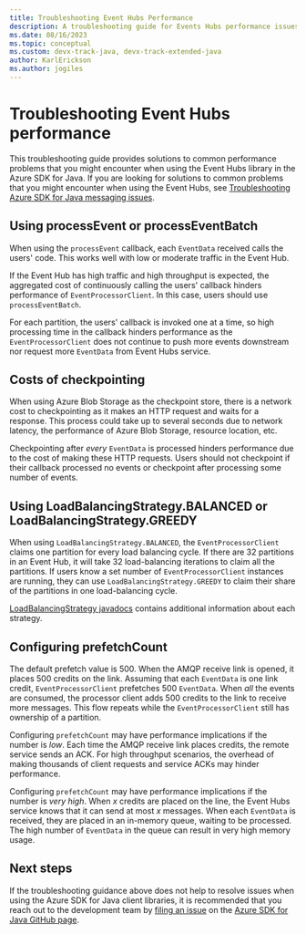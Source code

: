 ```yaml
---
title: Troubleshooting Event Hubs Performance
description: A troubleshooting guide for Events Hubs performance issues when using the Azure SDK for Java
ms.date: 08/16/2023
ms.topic: conceptual
ms.custom: devx-track-java, devx-track-extended-java
author: KarlErickson
ms.author: jogiles
---
```


# Troubleshooting Event Hubs performance

This troubleshooting guide provides solutions to common performance problems that you might encounter when using the Event Hubs library in the Azure SDK for Java. If you are looking for solutions to common problems that you might encounter when using the Event Hubs, see [Troubleshooting Azure SDK for Java messaging issues](troubleshooting-messaging-event-hubs-overview.md).

## Using processEvent or processEventBatch

When using the `processEvent` callback, each `EventData` received calls the users' code. This works well with low or moderate traffic in the Event Hub.

If the Event Hub has high traffic and high throughput is expected, the aggregated cost of continuously calling the users' callback hinders performance of `EventProcessorClient`. In this case, users should use `processEventBatch`.

For each partition, the users' callback is invoked one at a time, so high processing time in the callback hinders performance as the `EventProcessorClient` does not continue to push more events downstream nor request more `EventData` from Event Hubs service.

## Costs of checkpointing

When using Azure Blob Storage as the checkpoint store, there is a network cost to checkpointing as it makes an HTTP request and waits for a response. This process could take up to several seconds due to network latency, the performance of Azure Blob Storage, resource location, etc.

Checkpointing after _every_ `EventData` is processed hinders performance due to the cost of making these HTTP requests. Users should not checkpoint if their callback processed no events or checkpoint after processing some number of events.

## Using LoadBalancingStrategy.BALANCED or LoadBalancingStrategy.GREEDY

When using `LoadBalancingStrategy.BALANCED`, the `EventProcessorClient` claims one partition for every load balancing cycle. If there are 32 partitions in an Event Hub, it will take 32 load-balancing iterations to claim all the partitions. If users know a set number of `EventProcessorClient` instances are running, they can use `LoadBalancingStrategy.GREEDY` to claim their share of the partitions in one load-balancing cycle.

[LoadBalancingStrategy javadocs][LoadBalancingStrategy] contains additional information about each strategy.

## Configuring prefetchCount

The default prefetch value is 500. When the AMQP receive link is opened, it places 500 credits on the link. Assuming that each `EventData` is one link credit, `EventProcessorClient` prefetches 500 `EventData`. When _all_ the events are consumed, the processor client adds 500 credits to the link to receive more messages. This flow repeats while the `EventProcessorClient` still has ownership of a partition.

Configuring `prefetchCount` may have performance implications if the number is _low_. Each time the AMQP receive link places credits, the remote service sends an ACK. For high throughput scenarios, the overhead of making thousands of client requests and service ACKs may hinder performance.

Configuring `prefetchCount` may have performance implications if the number is _very high_. When _x_ credits are placed on the line, the Event Hubs service knows that it can send at most _x_ messages. When each `EventData` is received, they are placed in an in-memory queue, waiting to be processed. The high number of `EventData` in the queue can result in very high memory usage.

## Next steps

If the troubleshooting guidance above does not help to resolve issues when using the Azure SDK for Java client libraries, it is recommended that you reach out to the development team by [filing an issue][azsdkjava_github_repo_new_issue] on the [Azure SDK for Java GitHub page][azsdkjava_github_repo].

<!-- LINKS -->
[azsdkjava_github_repo]: https://github.com/Azure/azure-sdk-for-java
[azsdkjava_github_repo_new_issue]: https://github.com/Azure/azure-sdk-for-java/issues/new/choose
[LoadBalancingStrategy]: https://github.com/Azure/azure-sdk-for-java/blob/main/sdk/eventhubs/azure-messaging-eventhubs/src/main/java/com/azure/messaging/eventhubs/LoadBalancingStrategy.java
